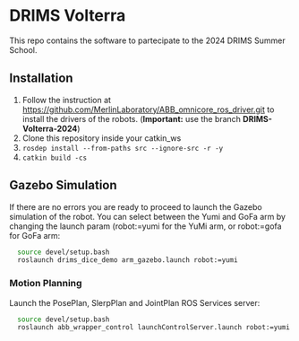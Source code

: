 # DRIMS Volterra

This repo contains the software to partecipate to the 2024 DRIMS Summer School.

## Installation

1. Follow the instruction at https://github.com/MerlinLaboratory/ABB_omnicore_ros_driver.git to install the drivers of the robots. (**Important:** use the branch **DRIMS-Volterra-2024**)
2. Clone this repository inside your catkin_ws
3. ```rosdep install --from-paths src --ignore-src -r -y```
4. ```catkin build -cs```

## Gazebo Simulation
If there are no errors you are ready to proceed to launch the Gazebo simulation of the robot. You can select between the Yumi and GoFa arm by changing the launch param (robot:=yumi for the YuMi arm, or robot:=gofa for GoFa arm:
```bash
  source devel/setup.bash
  roslaunch drims_dice_demo arm_gazebo.launch robot:=yumi
```
### Motion Planning
Launch the PosePlan, SlerpPlan and JointPlan ROS Services server:
```bash
  source devel/setup.bash
  roslaunch abb_wrapper_control launchControlServer.launch robot:=yumi
```




